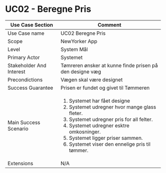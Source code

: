 # UC02 - Beregne Pris


|  Use Case Section | Comment | 
| ------------------- | ------------ | 
| Use Case name | UC02 Beregne Pris | 
| Scope| NewYorker App | 
| Level | System Mål | 
| Primary Actor | Systemet | 
| Stakeholder And Interest |	Tømreren ønsker at kunne finde prisen på den designe væg| 
| Precondictions | Vægen skal være designet | 
| Success Guarantee | Prisen er fundet og givet til Tømmeren | 
| Main Success Scenario  | <ol><li>Systemet har fået designe</li><li>Systemet udregner hvor mange glass fleter.</li><li>Systemet udregner pris for all felter.</li><li>Systemet udregner esktre omkosninger.</li><li>Systemet ligger priser sammen.</li><li>Systemet viser den ennelige pris til tømmer.</li></ol>
| Extensions| N/A | 
